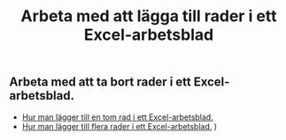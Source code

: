 ﻿---
title: Arbeta med att lägga till rader i ett Excel-arbetsblad
second_title: Documen
linktitle: Annons
type: docs
url: /sv/rows/add/
keywords: Working with adding row on an Excel worksheet. How to add rows on an Excel worksheet
description: Aspose.Cells Cloud REST API stöder tillägg av rader i ett Excel-arbetsblad. SDK stöder olika typer av utvecklingsspråk. Dessa inkluderar Android, C#, Go, Java, NodeJS, Perl, PHP, Python, Ruby och Swift.
weight: 20
kwords: Excel, Office Moln, REST API, Kalkylblad, PDF, CSV, Json, Markdown, Arbeta med att lägga till rader i ett Excel-kalkylblad
---
## Arbeta med att ta bort rader i ett Excel-arbetsblad.

- [Hur man lägger till en tom rad i ett Excel-arbetsblad.](/cells/sv/rows/add/row/) 
- [Hur man lägger till flera rader i ett Excel-arbetsblad.](/cells/sv/rows/add/rows/) ) 
